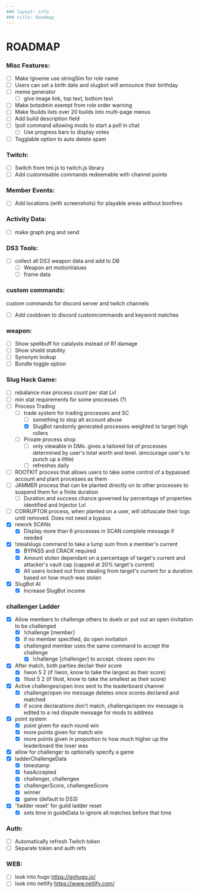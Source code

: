 ```yaml
---
### layout: info
### title: Roadmap
---
```

# ROADMAP
### Misc Features:
  - [ ] Make !giveme use stringSim for role name
  - [ ] Users can set a birth date and slugbot will announce their birthday
  - [ ] meme generator
    - [ ] give image link, top text, bottom text
  - [ ] Make botadmin exempt from role order warning
  - [ ] Make !builds lists over 20 builds into multi-page menus
  - [ ] Add build description field
  - [ ] !poll command allowing mods to start a poll in chat
    - [ ] Use progress bars to display votes
  - [ ] Togglable option to auto delete spam

### Twitch:
  - [ ] Switch from tmi.js to twitch.js library
  - [ ] Add customisable commands redeemable with channel points

### Member Events:
  - [ ] Add locations (with screenshots) for playable areas without bonfires

### Activity Data:
  - [ ] make graph png and send

### DS3 Tools:
  - [ ] collect all DS3 weapon data and add to DB
    - [ ] Weapon art motionValues
    - [ ] frame data

### custom commands:
  custom commands for discord server and twitch channels
  - [ ] Add cooldown to discord customcommands and keyword matches

### weapon:
  - [ ] Show spellbuff for catalysts instead of R1 damage
  - [ ] Show shield stability
  - [ ] Synonym lookup
  - [ ] Bundle toggle option

### Slug Hack Game:
  - [ ] rebalance max process count per stat Lvl
  - [ ] min stat requirements for some processes (?)
  - [ ] Process Trading
    - [ ] trade system for trading processes and SC
      - [ ] something to stop alt account abuse
      - [x] SlugBot randomly generated processes weighted to target high rollers
    - [ ] Private process shop
      - [ ] only viewable in DMs. gives a tailored list of processes determined by user's total worth and level. (encourage user's to punch up a little)
      - [ ] refreshes daily
  - [ ] ROOTKIT process that allows users to take some control of a bypassed account and plant processes as them
  - [ ] JAMMER process that can be planted directly on to other processes to suspend them for a finite duration
    - [ ] Duration and success chance governed by percentage of properties identified and Injector Lvl
  - [ ] CORRUPTOR process, when planted on a user, will obfuscate their logs until removed. Does not need a bypass
  - [x] rework SCANs
    - [X] Display more than 6 processes in SCAN complete message if needed
  - [x] !stealslugs command to take a lump sum from a member's current
    - [x] BYPASS and CRACK required
    - [x] Amount stolen dependant on a percentage of target's current and attacker's vault cap (capped at 20% target's current)
    - [x] All users locked out from stealing from target's current for a duration based on how much was stolen
  - [x] SlugBot AI
    - [x] Increase SlugBot income

### challenger Ladder
  - [x] Allow members to challenge others to duels or put out an open invitation to be challenged
    - [x] !challenge [member]
    - [x] if no member specified, do open invitation
    - [x] challenged member uses the same command to accept the challenge
      - [x] !challenge [challenger] to accept. closes open inv
  - [x] After match, both parties declair their score
    - [x] !iwon 5 2 (if !iwon, know to take the largest as their score)
    - [x] !ilost 5 2 (if !ilost, know to take the smallest as their score)
  - [x] Active challenges/open invs sent to the leaderboard channel
    - [x] challenge/open inv message deletes once scores declared and matched
    - [x] if score declarations don't match, challenge/open inv message is edited to a red dispute message for mods to address 
  - [x] point system
    - [x] point given for each round win
    - [x] more points given for match win
    - [x] more points given in proportion to how much higher up the leaderboard the loser was
  - [x] allow for challenger to optionally specify a game 
  - [x] ladderChallengeData
    - [x] timestamp
    - [x] hasAccepted
    - [x] challenger, challengee
    - [x] challengerScore, challengeeScore
    - [x] winner
    - [x] game (default to DS3)
  - [x] '!ladder reset' for guild ladder reset
    - [x] sets time in guideData to ignore all matches before that time

### Auth:
  - [ ] Automatically refresh Twitch token
  - [ ] Separate token and auth refs
 
### WEB:
  - [ ] look into hugo https://gohugo.io/
  - [ ] look into netlify https://www.netlify.com/